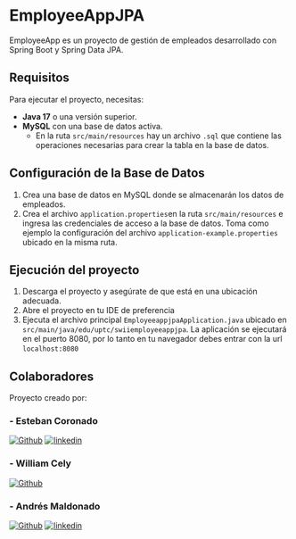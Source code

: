 # EmployeeAppJPA

EmployeeApp es un proyecto de gestión de empleados desarrollado con Spring Boot y Spring Data JPA.

## Requisitos

Para ejecutar el proyecto, necesitas:

- **Java 17** o una versión superior.
- **MySQL** con una base de datos activa.
  - En la ruta `src/main/resources` hay un archivo `.sql` que contiene las operaciones necesarias para crear la tabla en la base de datos.

## Configuración de la Base de Datos

1. Crea una base de datos en MySQL donde se almacenarán los datos de empleados.
2. Crea el archivo `application.properties`en la ruta `src/main/resources` e ingresa las credenciales de acceso a la base de datos. Toma como ejemplo la configuración del archivo `application-example.properties` ubicado en la misma ruta.

## Ejecución del proyecto
1. Descarga el proyecto y asegúrate de que está en una ubicación adecuada.
2. Abre el proyecto en tu IDE de preferencia
3. Ejecuta el archivo principal `EmployeeappjpaApplication.java` ubicado en `src/main/java/edu/uptc/swiiemployeeappjpa`.
La aplicación se ejecutará en el puerto 8080, por lo tanto en tu navegador debes entrar con la url `localhost:8080`

## Colaboradores
Proyecto creado por:

### - Esteban Coronado
[![Github](https://img.shields.io/badge/github-%2324292e.svg?&style=for-the-badge&logo=github&logoColor=white)](https://github.com/Esteban-Coronado)
[![linkedin](https://img.shields.io/badge/linkedin-0A66C2?style=for-the-badge&logo=linkedin&logoColor=white)](https://www.linkedin.com/in/estebanpe%C3%B1a06/)
### - William Cely
[![Github](https://img.shields.io/badge/github-%2324292e.svg?&style=for-the-badge&logo=github&logoColor=white)](https://github.com/WilliamC111)
### - Andrés Maldonado
[![Github](https://img.shields.io/badge/github-%2324292e.svg?&style=for-the-badge&logo=github&logoColor=white)](https://github.com/AndresMaldonado200338)
[![linkedin](https://img.shields.io/badge/linkedin-0A66C2?style=for-the-badge&logo=linkedin&logoColor=white)](https://www.linkedin.com/in/amaldonados/)
